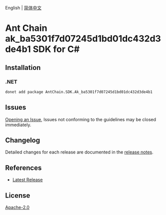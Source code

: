 English | [简体中文](README-CN.md)

# Ant Chain ak_ba5301f7d07245d1bd01dc432d3de4b1 SDK for C#

## Installation

### .NET

```bash
donet add package AntChain.SDK.Ak_ba5301f7d07245d1bd01dc432d3de4b1
```

## Issues

[Opening an Issue](https://github.com/alipay/antchain-openapi-prod-sdk/issues/new), Issues not conforming to the guidelines may be closed immediately.

## Changelog

Detailed changes for each release are documented in the [release notes](./ChangeLog.md).

## References

* [Latest Release](https://github.com/alipay/antchain-openapi-prod-sdk/)

## License

[Apache-2.0](http://www.apache.org/licenses/LICENSE-2.0)
